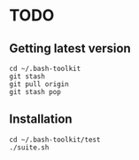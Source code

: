 TODO
======================

Getting latest version
----------------------

    cd ~/.bash-toolkit
    git stash
    git pull origin
    git stash pop

Installation
------------

    cd ~/.bash-toolkit/test
    ./suite.sh
